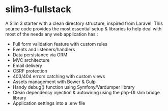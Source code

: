 # slim3-fullstack

A Slim 3 starter with a clean directory structure, inspired from Laravel. 
This source code provides the most essential setup & libraries to help deal with most of the needs any web application has : 
- Full form validation feature with custom rules
- Events and listeners/handlers
- Data persistance via ORM
- MVC architecture
- Email delivery
- CSRF protection
- 403/404 errors catching with custom views
- Assets management with Bower & Gulp
- Handy debug() function using Symfony/Vardumper library
- Clean dependency injection & autowiring using the php-DI slim bridge library
- Application settings into a .env file
